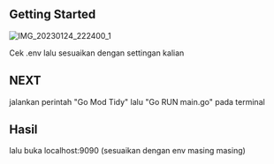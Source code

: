 ## Getting Started

![IMG_20230124_222400_1](https://i.ibb.co/D7xTPDD/Screenshot-443.png)

Cek .env lalu sesuaikan dengan settingan kalian

## NEXT

jalankan perintah
 "Go Mod Tidy"
lalu
 "Go RUN main.go"
pada terminal

## Hasil

lalu buka localhost:9090 (sesuaikan dengan env masing masing)
